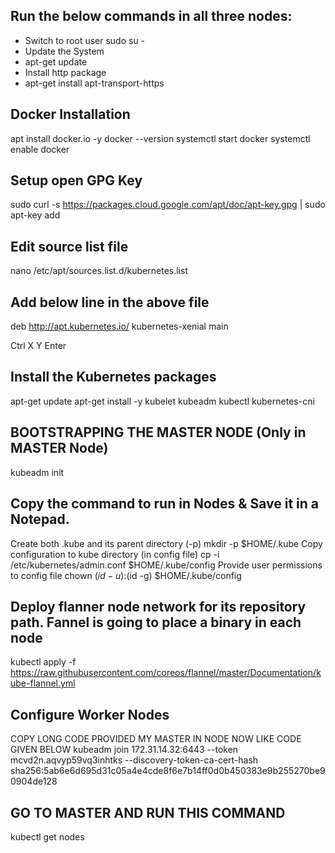 Run the below commands in all three nodes:
------------------------------------------
- Switch to root user
sudo su -
- Update the System
- apt-get update
- Install http package
- apt-get install apt-transport-https

Docker Installation
-------------------
apt install docker.io -y
docker --version
systemctl start docker
systemctl enable docker

Setup open GPG Key
------------------
sudo curl -s https://packages.cloud.google.com/apt/doc/apt-key.gpg | sudo apt-key add 

Edit source list file 
---------------------
nano /etc/apt/sources.list.d/kubernetes.list

Add below line in the above file
--------------------------------
deb http://apt.kubernetes.io/ kubernetes-xenial main

Ctrl X
Y
Enter

Install the Kubernetes packages
-------------------------------
apt-get update
apt-get install -y kubelet kubeadm kubectl kubernetes-cni


BOOTSTRAPPING THE MASTER NODE (Only in MASTER Node)
---------------------------------------------------
kubeadm init
 
Copy the command to run in Nodes & Save it in a Notepad.
--------------------------------------------------------
Create both .kube and its parent directory (-p)
mkdir -p $HOME/.kube
Copy configuration to kube directory (in config file)
cp -i /etc/kubernetes/admin.conf $HOME/.kube/config
Provide user permissions to config file
chown $(id -u):$(id -g) $HOME/.kube/config

Deploy flanner node network for its repository path. Fannel is going to place a binary in each node
-----------------------------------------------------------------------------------------------------
kubectl apply -f https://raw.githubusercontent.com/coreos/flannel/master/Documentation/kube-flannel.yml

Configure Worker Nodes
----------------------
COPY LONG CODE PROVIDED MY MASTER IN NODE NOW LIKE CODE GIVEN BELOW
kubeadm join 172.31.14.32:6443 --token mcvd2n.aqvyp59vq3inhtks --discovery-token-ca-cert-hash sha256:5ab6e6d695d31c05a4e4cde8f6e7b14ff0d0b450383e9b255270be90904de128

GO TO MASTER AND RUN THIS COMMAND
---------------------------------
kubectl get nodes

